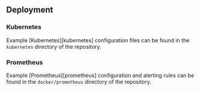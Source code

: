 ## Deployment

### Kubernetes

Example [Kubernetes][kubernetes] configuration files can be found in the `kubernetes` directory of the repository.

### Prometheus

Example [Prometheus][prometheus] configuration and alerting rules can be found in the `docker/prometheus` directory of the repository.
